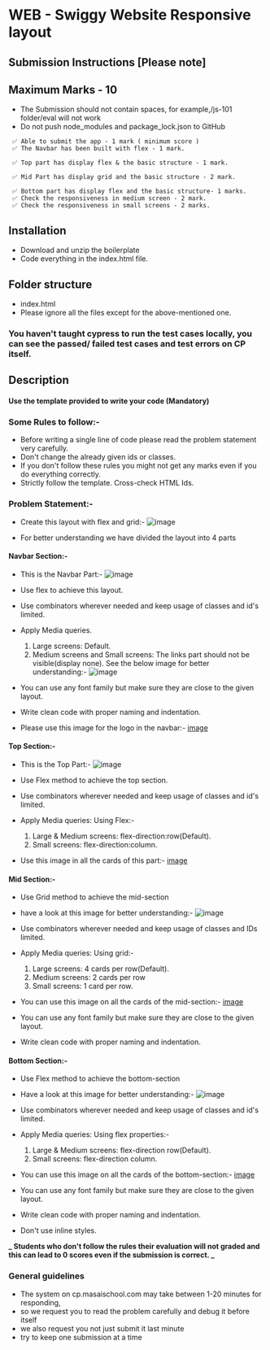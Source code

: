 # WEB - Swiggy Website Responsive layout

## Submission Instructions [Please note]

## Maximum Marks - 10

- The Submission should not contain spaces, for example,/js-101 folder/eval will not work
- Do not push node_modules and package_lock.json to GitHub

```
 ✅ Able to submit the app - 1 mark ( minimum score )
 ✅ The Navbar has been built with flex - 1 mark.

 ✅ Top part has display flex & the basic structure - 1 mark.

 ✅ Mid Part has display grid and the basic structure - 2 mark.

 ✅ Bottom part has display flex and the basic structure- 1 marks.
 ✅ Check the responsiveness in medium screen - 2 mark.
 ✅ Check the responsiveness in small screens - 2 marks.
```

## Installation

- Download and unzip the boilerplate
- Code everything in the index.html file.

## Folder structure

- index.html
- Please ignore all the files except for the above-mentioned one.

### You haven't taught cypress to run the test cases locally, you can see the passed/ failed test cases and test errors on CP itself.

## Description

#### Use the template provided to write your code (Mandatory)

### Some Rules to follow:-

- Before writing a single line of code please read the problem statement very carefully.
- Don't change the already given ids or classes.
- If you don't follow these rules you might not get any marks even if you do everything correctly.
- Strictly follow the template. Cross-check HTML Ids.

### Problem Statement:-

- Create this layout with flex and grid:-
  ![image](https://i.imgur.com/TNR8PmK.jpg)

- For better understanding we have divided the layout into 4 parts

#### Navbar Section:-

- This is the Navbar Part:- ![image](https://masai-course.s3.ap-south-1.amazonaws.com/editor/uploads/2023-03-03/Screenshot%202023-03-03%20at%201.50.05%20PM_211135.png)

- Use flex to achieve this layout.

- Use combinators wherever needed and keep usage of classes and id's limited.

- Apply Media queries.

  1. Large screens: Default.
  2. Medium screens and Small screens: The links part should not be visible(display none). See the below image for better understanding:-
     ![image](https://masai-course.s3.ap-south-1.amazonaws.com/editor/uploads/2023-03-03/Screenshot%202023-03-03%20at%202.33.50%20PM_432711.png)

- You can use any font family but make sure they are close to the given layout.

- Write clean code with proper naming and indentation.

- Please use this image for the logo in the navbar:- [image](https://masai-course.s3.ap-south-1.amazonaws.com/editor/uploads/2023-03-02/logo_742606.png)

#### Top Section:-

- This is the Top Part:- ![image](https://masai-course.s3.ap-south-1.amazonaws.com/editor/uploads/2023-03-03/Screenshot%202023-03-03%20at%201.52.19%20PM_738018.png)

- Use Flex method to achieve the top section.

- Use combinators wherever needed and keep usage of classes and id's limited.

- Apply Media queries: Using Flex:-

  1. Large & Medium screens: flex-direction:row(Default).
  2. Small screens: flex-direction:column.

- Use this image in all the cards of this part:-
  [image](https://res.cloudinary.com/swiggy/image/upload/fl_lossy,f_auto,q_auto,w_520,h_520/rng/md/carousel/production/pneknawbadtvceqzwiep)

#### Mid Section:-

- Use Grid method to achieve the mid-section

- have a look at this image for better understanding:-
  ![image](https://masai-course.s3.ap-south-1.amazonaws.com/editor/uploads/2023-03-03/Screenshot%202023-03-03%20at%202.04.38%20PM_566533.png)

- Use combinators wherever needed and keep usage of classes and IDs limited.

- Apply Media queries: Using grid:-

  1.  Large screens: 4 cards per row(Default).
  2.  Medium screens: 2 cards per row
  3.  Small screens: 1 card per row.

- You can use this image on all the cards of the mid-section:- [image](https://res.cloudinary.com/swiggy/image/upload/fl_lossy,f_auto,q_auto,w_508,h_320,c_fill/bdcd233971b7c81bf77e1fa4471280eb)

- You can use any font family but make sure they are close to the given layout.

- Write clean code with proper naming and indentation.

#### Bottom Section:-

- Use Flex method to achieve the bottom-section

- Have a look at this image for better understanding:-
  ![image](https://masai-course.s3.ap-south-1.amazonaws.com/editor/uploads/2023-03-03/Screenshot%202023-03-03%20at%201.56.43%20PM_729656.png)

- Use combinators wherever needed and keep usage of classes and id's limited.

- Apply Media queries: Using flex properties:-

  1. Large & Medium screens: flex-direction row(Default).
  2. Small screens: flex-direction column.

- You can use this image on all the cards of the bottom-section:- [image](https://res.cloudinary.com/swiggy/image/upload/fl_lossy,f_auto,q_auto/Offers_yqoiuk)

- You can use any font family but make sure they are close to the given layout.

- Write clean code with proper naming and indentation.

- Don't use inline styles.

**_ Students who don't follow the rules their evaluation will not graded and this can lead to 0 scores even if the submission is correct. _**

### General guidelines

- The system on cp.masaischool.com may take between 1-20 minutes for responding,
- so we request you to read the problem carefully and debug it before itself
- we also request you not just submit it last minute
- try to keep one submission at a time
